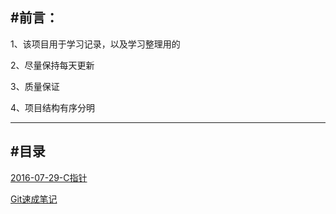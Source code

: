 #前言：
----
1、该项目用于学习记录，以及学习整理用的

2、尽量保持每天更新

3、质量保证

4、项目结构有序分明

----
#目录
---
[2016-07-29-C指针](/Articles/2016-07-29-C指针.md)

[Git速成笔记](/Articles/Git速成笔记.md)